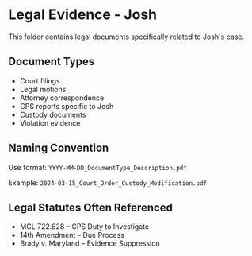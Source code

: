 # Legal Evidence - Josh

This folder contains legal documents specifically related to Josh's case.

## Document Types

- Court filings
- Legal motions
- Attorney correspondence
- CPS reports specific to Josh
- Custody documents
- Violation evidence

## Naming Convention

Use format: `YYYY-MM-DD_DocumentType_Description.pdf`

Example: `2024-03-15_Court_Order_Custody_Modification.pdf`

## Legal Statutes Often Referenced

- MCL 722.628 – CPS Duty to Investigate
- 14th Amendment – Due Process
- Brady v. Maryland – Evidence Suppression
